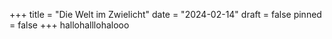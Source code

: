 +++
title = "Die Welt im Zwielicht"
date = "2024-02-14"
draft = false
pinned = false
+++
hallohalllohalooo